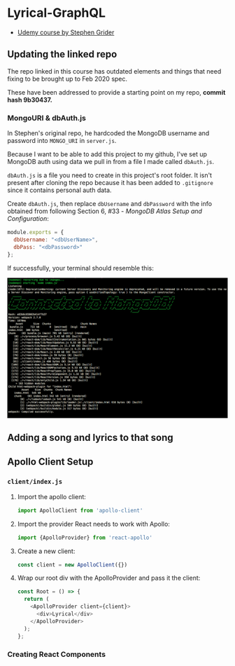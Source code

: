 # Lyrical-GraphQL

- [Udemy course by Stephen Grider](https://www.udemy.com/course/graphql-with-react-course/)


## Updating the linked repo

The repo linked in this course has outdated elements and things that need fixing to be brought up to Feb 2020 spec.

These have been addressed to provide a starting point on my repo, **commit hash 9b30437.**

### MongoURI & dbAuth.js

In Stephen's original repo, he hardcoded the MongoDB username and password into `MONGO_URI` in `server.js`.

Because I want to be able to add this project to my github, I've set up MongoDB auth using data we pull in from a file I made called `dbAuth.js`.

`dbAuth.js` is a file you need to create in this project's root folder. It isn't present after cloning the repo because it has been added to `.gitignore` since it contains personal auth data.

Create `dbAuth.js`, then replace `dbUsername` and `dbPassword` with the info obtained from following Section 6, #33 - *MongoDB Atlas Setup and Configuration*:

```js
module.exports = {
  dbUsername: "<dbUserName>",
  dbPass: "<dbPassword>"
};
```
If successfully, your terminal should resemble this:

![successful connection](mongo_connect_success.png "Successful connection")

## Adding a song and lyrics to that song

## Apollo Client Setup
### `client/index.js`

1. Import the apollo client:
    ```js
    import ApolloClient from 'apollo-client'
    ```
2. Import the provider React needs to work with Apollo:
    ```js
    import {ApolloProvider} from 'react-apollo'
    ```
3. Create a new client:
    ```js
    const client = new ApolloClient({})
    ```
4. Wrap our root div with the ApolloProvider and pass it the client:
    ```js
    const Root = () => {
      return (
        <ApolloProvider client={client}>
          <div>Lyrical</div>
        </ApolloProvider>
      );
    };
    ```

### Creating React Components

